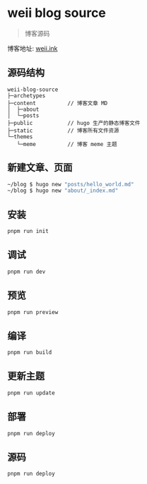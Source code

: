 # weii blog source
> 博客源码

博客地址: [weii.ink](https://www.weii.ink)

## 源码结构
```text
weii-blog-source
├─archetypes
├─content          // 博客文章 MD
│  ├─about
│  └─posts
├─public           // hugo 生产的静态博客文件
├─static           // 博客所有文件资源
└─themes
   └─meme          // 博客 meme 主题 
```
## 新建文章、页面
```bash
~/blog $ hugo new "posts/hello_world.md"
~/blog $ hugo new "about/_index.md"
```
## 安装
```bash
pnpm run init
```
## 调试
```bash
pnpm run dev
```
## 预览
```bash
pnpm run preview
```
## 编译
```bash
pnpm run build
```
## 更新主题
```bash
pnpm run update
```
## 部署
```bash
pnpm run deploy
```
## 源码
```bash
pnpm run deploy
```